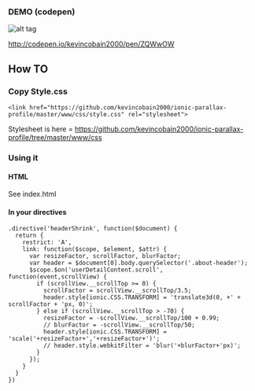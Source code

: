 ### DEMO (codepen)

![alt tag](animate.gif)

http://codepen.io/kevincobain2000/pen/ZQWwOW

## How TO

### Copy Style.css


```
<link href="https://github.com/kevincobain2000/ionic-parallax-profile/master/www/css/style.css" rel="stylesheet">
```

Stylesheet is here = https://github.com/kevincobain2000/ionic-parallax-profile/tree/master/www/css


### Using it


#### HTML

See index.html

#### In your directives

```
.directive('headerShrink', function($document) {
  return {
    restrict: 'A',
    link: function($scope, $element, $attr) {
      var resizeFactor, scrollFactor, blurFactor;
      var header = $document[0].body.querySelector('.about-header');
      $scope.$on('userDetailContent.scroll', function(event,scrollView) {
        if (scrollView.__scrollTop >= 0) {
          scrollFactor = scrollView.__scrollTop/3.5;
          header.style[ionic.CSS.TRANSFORM] = 'translate3d(0, +' + scrollFactor + 'px, 0)';
        } else if (scrollView.__scrollTop > -70) {
          resizeFactor = -scrollView.__scrollTop/100 + 0.99;
          // blurFactor = -scrollView.__scrollTop/50;
          header.style[ionic.CSS.TRANSFORM] = 'scale('+resizeFactor+','+resizeFactor+')';
          // header.style.webkitFilter = 'blur('+blurFactor+'px)';
        }
      });
    }
  }
})
```
